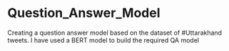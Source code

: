 # Question_Answer_Model
Creating a question answer model based on the dataset of #Uttarakhand tweets. I have used a BERT model to build the required QA model
